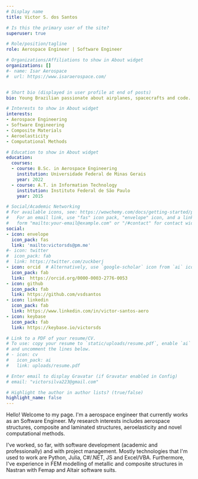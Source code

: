 ```yaml
---
# Display name
title: Victor S. dos Santos

# Is this the primary user of the site?
superuser: true

# Role/position/tagline
role: Aerospace Engineer | Software Engineer

# Organizations/Affiliations to show in About widget
organizations: []
#- name: Isar Aerospace
#  url: https://www.isaraerospace.com/


# Short bio (displayed in user profile at end of posts)
bio: Young Brazilian passionate about airplanes, spacecrafts and code.

# Interests to show in About widget
interests:
- Aerospace Engineering
- Software Engineering
- Composite Materials
- Aeroelasticity
- Computational Methods

# Education to show in About widget
education:
  courses:
  - course: B.Sc. in Aerospace Engineering
    institution: Universidade Federal de Minas Gerais
    year: 2022
  - course: A.T. in Information Technology
    institution: Instituto Federal de São Paulo
    year: 2015

# Social/Academic Networking
# For available icons, see: https://wowchemy.com/docs/getting-started/page-builder/#icons
#   For an email link, use "fas" icon pack, "envelope" icon, and a link in the
#   form "mailto:your-email@example.com" or "/#contact" for contact widget.
social:
- icon: envelope
  icon_pack: fas
  link: 'mailto:victorsds@pm.me'
#- icon: twitter
#  icon_pack: fab
#  link: https://twitter.com/zuckberj
- icon: orcid  # Alternatively, use `google-scholar` icon from `ai` icon pack
  icon_pack: fab
  link:  https://orcid.org/0000-0003-2776-0053
- icon: github
  icon_pack: fab
  link: https://github.com/vsdsantos
- icon: linkedin
  icon_pack: fab
  link: https://www.linkedin.com/in/victor-santos-aero
- icon: keybase
  icon_pack: fab
  link: https://keybase.io/victorsds

# Link to a PDF of your resume/CV.
# To use: copy your resume to `static/uploads/resume.pdf`, enable `ai` icons in `params.toml`,
# and uncomment the lines below.
# - icon: cv
#   icon_pack: ai
#   link: uploads/resume.pdf

# Enter email to display Gravatar (if Gravatar enabled in Config)
# email: "victorsilva223@gmail.com"

# Highlight the author in author lists? (true/false)
highlight_name: false
---
```


Hello! Welcome to my page. I'm a aerospace engineer that currently works as an Software Engineer. My research interests includes
aerospace structures, composite and laminated structures, aeroelasticity and novel computational
methods.

I've worked, so far, with software development (academic and professionally) and with project management. Mostly technologies that I'm used to work are Python, Julia, C#/.NET, JS and Excel/VBA. Furthermore, I've experience in FEM modelling of metallic and composite
structures in Nastran with Femap and Altair software suits.

<!-- {{< icon name="download" pack="fas" >}} Download my {{< staticref "uploads/demo_resume.pdf" "newtab" >}}resumé{{< /staticref >}}. -->
